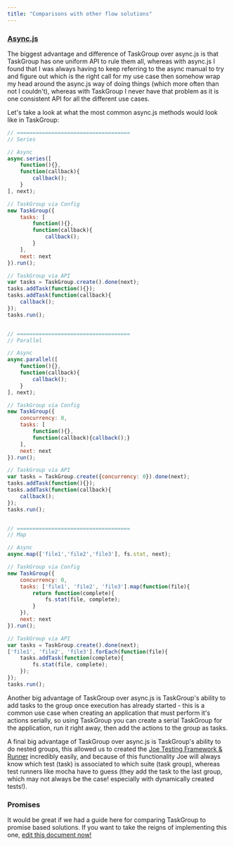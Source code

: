 ```yaml
---
title: "Comparisons with other flow solutions"
---
```



### [Async.js](https://github.com/caolan/async)

The biggest advantage and difference of TaskGroup over async.js is that TaskGroup has one uniform API to rule them all, whereas with async.js I found that I was always having to keep referring to the async manual to try and figure out which is the right call for my use case then somehow wrap my head around the async.js way of doing things (which more often than not I couldn't), whereas with TaskGroup I never have that problem as it is one consistent API for all the different use cases.

Let's take a look at what the most common async.js methods would look like in TaskGroup:

``` javascript
// ====================================
// Series

// Async
async.series([
	function(){},
	function(callback){
		callback();
	}
], next);

// TaskGroup via Config
new TaskGroup({
	tasks: [
		function(){},
		function(callback){
			callback();
		}
	],
	next: next
}).run();

// TaskGroup via API
var tasks = TaskGroup.create().done(next);
tasks.addTask(function(){});
tasks.addTask(function(callback){
	callback();
});
tasks.run();


// ====================================
// Parallel

// Async
async.parallel([
	function(){},
	function(callback){
		callback();
	}
], next);

// TaskGroup via Config
new TaskGroup({
	concurrency: 0,
	tasks: [
		function(){},
		function(callback){callback();}
	],
	next: next
}).run();

// TaskGroup via API
var tasks = TaskGroup.create({concurrency: 0}).done(next);
tasks.addTask(function(){});
tasks.addTask(function(callback){
	callback();
});
tasks.run();


// ====================================
// Map

// Async
async.map(['file1','file2','file3'], fs.stat, next);

// TaskGroup via Config
new TaskGroup({
	concurrency: 0,
	tasks: ['file1', 'file2', 'file3'].map(function(file){
		return function(complete){
			fs.stat(file, complete);
		}
	}),
	next: next
}).run();

// TaskGroup via API
var tasks = TaskGroup.create().done(next);
['file1', 'file2', 'file3'].forEach(function(file){
	tasks.addTask(function(complete){
		fs.stat(file, complete);
	});
});
tasks.run();
```

Another big advantage of TaskGroup over async.js is TaskGroup's ability to add tasks to the group once execution has already started - this is a common use case when creating an application that must perform it's actions serially, so using TaskGroup you can create a serial TaskGroup for the application, run it right away, then add the actions to the group as tasks.

A final big advantage of TaskGroup over async.js is TaskGroup's ability to do nested groups, this allowed us to created the [Joe Testing Framework & Runner](https://github.com/bevry/joe) incredibly easily, and because of this functionality Joe will always know which test (task) is associated to which suite (task group), whereas test runners like mocha have to guess (they add the task to the last group, which may not always be the case! especially with dynamically created tests!).


### Promises

It would be great if we had a guide here for comparing TaskGroup to promise based solutions. If you want to take the reigns of implementing this one, [edit this document now!](https://github.com/bevry/documentation/edit/master/taskgroup/01-docs/03-comparisons.html.md)
